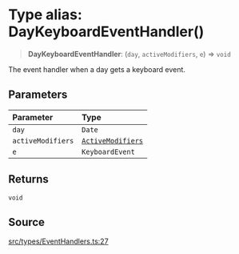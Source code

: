# Type alias: DayKeyboardEventHandler()

> **DayKeyboardEventHandler**: (`day`, `activeModifiers`, `e`) => `void`

The event handler when a day gets a keyboard event.

## Parameters

| Parameter | Type |
| :------ | :------ |
| `day` | `Date` |
| `activeModifiers` | [`ActiveModifiers`](ActiveModifiers.md) |
| `e` | `KeyboardEvent` |

## Returns

`void`

## Source

[src/types/EventHandlers.ts:27](https://github.com/gpbl/react-day-picker/blob/9ad13dc72fff814dcf720a62f6e3b5ea38e8af6d/src/types/EventHandlers.ts#L27)
